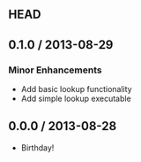 ## HEAD

## 0.1.0 / 2013-08-29

### Minor Enhancements
  * Add basic lookup functionality
  * Add simple lookup executable

## 0.0.0 / 2013-08-28
  * Birthday!